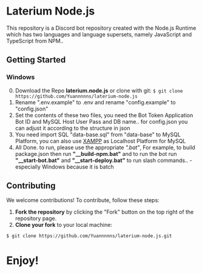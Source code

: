 # Laterium Node.js

This repository is a Discord bot repository created with the Node.js Runtime which has two languages ​​and language supersets, namely JavaScript and TypeScript from NPM..

## Getting Started

### Windows

0. Download the Repo **laterium.node.js** or clone with git: `$ git clone https://github.com/Yuannnnns/laterium-node.js`
1. Rename ".env.example" to .env and rename "config.example" to "config.json"
2. Set the contents of these two files, you need the Bot Token Application Bot ID and MySQL Host User Pass and DB name.. for config.json you can adjust it according to the structure in json
3. You need import SQL "data-base.sql" from "data-base" to MySQL Platform, you can also use [XAMPP](https://www.apachefriends.org/download.html) as Localhost Platform for MySQL
4. All Done. to run, please use the appropriate *".bat"*, For example, to build package.json then run **"__build-npm.bat"** and to run the bot run **"__start-bot.bat"** and **"__start-deploy.bat"** to run slash commands.. -especially Windows because it is batch

## Contributing

We welcome contributions! To contribute, follow these steps:

1. **Fork the repository** by clicking the "Fork" button on the top right of the repository page.
2. **Clone your fork** to your local machine:
```bash
$ git clone https://github.com/Yuannnnns/laterium-node.js.git
```
#
# Enjoy!

